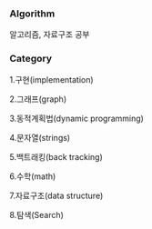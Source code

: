 ### Algorithm

알고리즘, 자료구조 공부

### Category
 
1.구현(implementation)

2.그래프(graph)

3.동적계획법(dynamic programming)

4.문자열(strings)

5.백트래킹(back tracking)

6.수학(math)

7.자료구조(data structure)

8.탐색(Search)
